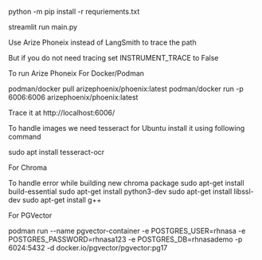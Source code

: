 python -m pip install -r requriements.txt

streamlit run main.py

Use Arize Phoneix instead of LangSmith to trace the path

But if you do not need tracing set INSTRUMENT_TRACE to False

To run Arize Phoneix For Docker/Podman

podman/docker pull arizephoenix/phoenix:latest
podman/docker run -p 6006:6006 arizephoenix/phoenix:latest

Trace it at
http://localhost:6006/

To handle images we need tesseract for Ubuntu install it using following command

sudo apt install tesseract-ocr

For Chroma

To handle error while building new chroma package
sudo apt-get install build-essential
sudo apt-get install python3-dev
sudo apt-get install libssl-dev
sudo apt-get install g++

For PGVector

podman run --name pgvector-container -e POSTGRES_USER=rhnasa -e POSTGRES_PASSWORD=rhnasa123 -e POSTGRES_DB=rhnasademo -p 6024:5432 -d docker.io/pgvector/pgvector:pg17
